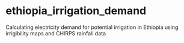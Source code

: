 # ethiopia_irrigation_demand
Calculating electricity demand for potential irrigation in Ethiopia using irrigibility maps and CHIRPS rainfall data
